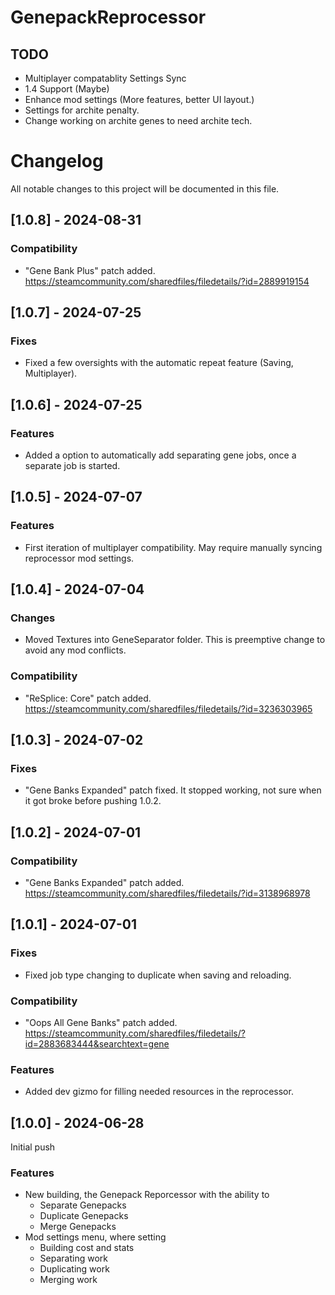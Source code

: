 # GenepackReprocessor

## TODO 
- Multiplayer compatablity Settings Sync
- 1.4 Support (Maybe)
- Enhance mod settings (More features, better UI layout.)
- Settings for archite penalty.
- Change working on archite genes to need archite tech.

# Changelog
All notable changes to this project will be documented in this file.


## [1.0.8] - 2024-08-31
### Compatibility
- "Gene Bank Plus" patch added. https://steamcommunity.com/sharedfiles/filedetails/?id=2889919154

## [1.0.7] - 2024-07-25
### Fixes
- Fixed a few oversights with the automatic repeat feature (Saving, Multiplayer).

## [1.0.6] - 2024-07-25
### Features
- Added a option to automatically add separating gene jobs, once a separate job is started.

## [1.0.5] - 2024-07-07
### Features
- First iteration of multiplayer compatibility. May require manually syncing reprocessor mod settings.

## [1.0.4] - 2024-07-04
### Changes
- Moved Textures into GeneSeparator folder. This is preemptive change to avoid any mod conflicts.

### Compatibility
- "ReSplice: Core" patch added. https://steamcommunity.com/sharedfiles/filedetails/?id=3236303965

## [1.0.3] - 2024-07-02
### Fixes
- "Gene Banks Expanded" patch fixed. It stopped working, not sure when it got broke before pushing 1.0.2.

## [1.0.2] - 2024-07-01
### Compatibility
- "Gene Banks Expanded" patch added. https://steamcommunity.com/sharedfiles/filedetails/?id=3138968978

## [1.0.1] - 2024-07-01
### Fixes
- Fixed job type changing to duplicate when saving and reloading.

### Compatibility
- "Oops All Gene Banks" patch added. https://steamcommunity.com/sharedfiles/filedetails/?id=2883683444&searchtext=gene

### Features
- Added dev gizmo for filling needed resources in the reprocessor.

## [1.0.0] - 2024-06-28
Initial push

### Features
- New building, the Genepack Reporcessor with the ability to
  - Separate Genepacks
  - Duplicate Genepacks
  - Merge Genepacks
- Mod settings menu, where setting
  - Building cost and stats
  - Separating work
  - Duplicating work
  - Merging work 